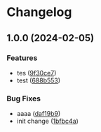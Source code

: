 # Changelog

## 1.0.0 (2024-02-05)


### Features

* tes ([9f30ce7](https://github.com/nprashiyer/rp-monokle/commit/9f30ce7bed049711d43203c8198e2fc0bc7c3022))
* test ([688b553](https://github.com/nprashiyer/rp-monokle/commit/688b55320325493ccacd46a64ea6ddf360287550))


### Bug Fixes

* aaaa ([daf19b9](https://github.com/nprashiyer/rp-monokle/commit/daf19b9bf700e71e4ead246c5dba5241f93d4935))
* init change ([1bfbc4a](https://github.com/nprashiyer/rp-monokle/commit/1bfbc4a13b3db13c585e75b8ac440489f1772f2d))
